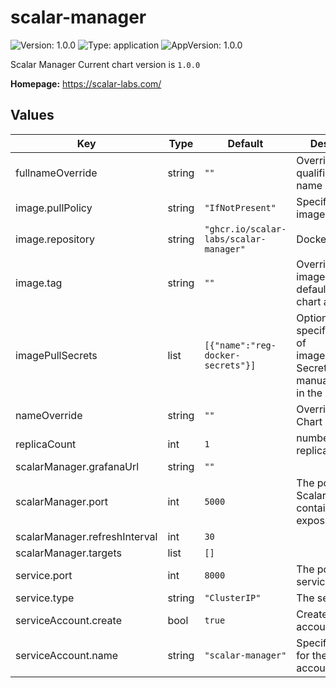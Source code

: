 # scalar-manager

![Version: 1.0.0](https://img.shields.io/badge/Version-1.0.0-informational?style=flat-square)  ![Type: application](https://img.shields.io/badge/Type-application-informational?style=flat-square)  ![AppVersion: 1.0.0](https://img.shields.io/badge/AppVersion-1.0.0-informational?style=flat-square)

Scalar Manager
Current chart version is `1.0.0`

**Homepage:** <https://scalar-labs.com/>

## Values

| Key | Type | Default | Description |
|-----|------|---------|-------------|
| fullnameOverride | string | `""` | Override the fully qualified app name |
| image.pullPolicy | string | `"IfNotPresent"` | Specify a imagePullPolicy |
| image.repository | string | `"ghcr.io/scalar-labs/scalar-manager"` | Docker image |
| image.tag | string | `""` | Override the image tag whose default is the chart appVersion |
| imagePullSecrets | list | `[{"name":"reg-docker-secrets"}]` | Optionally specify an array of imagePullSecrets. Secrets must be manually created in the namespace |
| nameOverride | string | `""` | Override the Chart name |
| replicaCount | int | `1` | number of replicas to deploy |
| scalarManager.grafanaUrl | string | `""` |  |
| scalarManager.port | int | `5000` | The port that Scalar Manager container exposes |
| scalarManager.refreshInterval | int | `30` |  |
| scalarManager.targets | list | `[]` |  |
| service.port | int | `8000` | The port that service exposes |
| service.type | string | `"ClusterIP"` | The service type |
| serviceAccount.create | bool | `true` | Create a service account |
| serviceAccount.name | string | `"scalar-manager"` | Specify the name for the service account |
